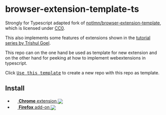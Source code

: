# browser-extension-template-ts

Strongly for Typescript adapted fork of [notlmn/browser-extension-template](https://github.com/notlmn/browser-extension-template), which is licensed under [CC0](https://creativecommons.org/publicdomain/zero/1.0/).

This also implements some features of extensions shown in the [tutorial series by Trishul Goel](https://www.youtube.com/playlist?list=PLI08QU9qtPEJiBs7rVOT4FvXJlisDgTlS).

This repo can on the one hand be used as template for new extension and on the other hand for peeking at how to implement webextensions in typescript.

Click [<kbd>Use this template</kbd>](https://github.com/s-weigand/browser-extension-template-ts/generate) to create a new repo with this repo as template.

## Install

[link-amo]: https://addons.mozilla.org/en-US/firefox/addon/<extension_name>
[link-cws]: https://chrome.google.com/webstore/detail/<extension_name>/<extension_ID_CHROME>

- [<img valign="center" src="https://upload.wikimedia.org/wikipedia/commons/e/e2/Google_Chrome_icon_%282011%29.svg" width=16>
  **Chrome** extension
  <img valign="middle" src="https://img.shields.io/chrome-web-store/v/<extension_ID_CHROME>.svg?label=%20">
  ][link-cws]
- [<img valign="center" src="https://upload.wikimedia.org/wikipedia/commons/a/a0/Firefox_logo%2C_2019.svg" width=16>
  **Firefox** add-on
  <img valign="middle" src="https://img.shields.io/amo/v/<extension_name>.svg?label=%20">][link-amo]
